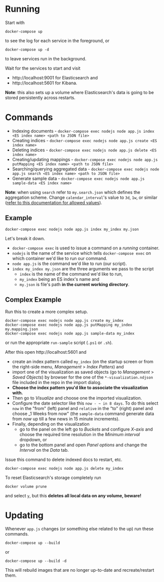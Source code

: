 # Running

Start with

`docker-compose up`

to see the log for each service in the foreground, or

`docker-compose up -d`

to leave services run in the background.

Wait for the services to start and visit
* http://localhost:9001 for Elasticsearch and
* http://localhost:5601 for Kibana.

**Note**: this also sets up a volume where Elasticsearch's data is going to be stored persistently across restarts.

# Commands

* Indexing documents - `docker-compose exec nodejs node app.js index <ES index name> <path to JSON file>`
* Creating indices - `docker-compose exec nodejs node app.js create <ES index name>`
* Deleting indices - `docker-compose exec nodejs node app.js delete <ES index name>`
* Creating/updating mappings - `docker-compose exec nodejs node app.js putMapping <ES index name> <path to JSON file>`
* Searching/querying aggregated data - `docker-compose exec nodejs node app.js search <ES index name> <path to JSON file>`
* Generate sample data - `docker-compose exec nodejs node app.js sample-data <ES index name>`

**Note**: when using `search` refer to `my.search.json` which defines the aggregation scheme. Change `calendar_interval`'s value to `3d`, `1w`, or similar ([refer to this documentation for allowed values](https://www.elastic.co/guide/en/elasticsearch/reference/current/search-aggregations-bucket-datehistogram-aggregation.html#calendar_intervals)).

## Example

`docker-compose exec nodejs node app.js index my_index my.json`

Let's break it down.

* `docker-compose exec` is used to issue a command on a *running* container.
* `nodejs` is the name of the service which tells `docker-compose exec` on which container we'd like to run our command.
* `node app.js` is the command we'd like to run (our script).
* `index my_index my.json` are the three arguments we pass to the script
  * `index` is the name of the command we'd like to run,
  * `my_index` being an ES index's name and
  * `my.json` is file's path **in the current working directory**.

## Complex Example

Run this to create a more complex setup.

```
docker-compose exec nodejs node app.js create my_index
docker-compose exec nodejs node app.js putMapping my_index my.mapping.json
docker-compose exec nodejs node app.js sample-data my_index
```

or run the appropriate `run-sample` script (`.ps1` or `.sh`).

After this open http://localhost:5601 and
* create an index pattern called `my_index` (on the startup screen or from the right-side menu, *Management* > *Index Patters*) and
* import one of the visualization as saved objects (go to *Management* > *Saved Objects*) by browser for the one of the `*-visualization.ndjson` file included in the repo in the import dialog.
* **Choose the index pattern you'd like to associate the visualization with.**
* Then go to *Visualize* and choose one the imported visualization.
* Configure the date selector like this `now - ~ in 8 days`. To do this select `now` in the "from" (left) panel and `relative` in the "to" (right) panel and choose _1 Weeks from now" (the `sample-data` command generate data from _now_ up till a few news in 15 minute increments).
* Finally, depending on the visualization 
  * go to the panel on the left go to *Buckets* and configure *X-axis* and choose the required time resolution in the *Minimum interval* dropdown, or
  * go to the bottom panel and open *Panel options* and change the *Interval* on the *Data* tab.  

Issue this command to delete indexed docs to restart, etc.

```
docker-compose exec nodejs node app.js delete my_index
```

To reset Elasticsearch's storage completely run

```
docker volume prune
```

and select `y`, but this **deletes all local data on any volume, beware!**

# Updating

Whenever `app.js` changes (or something else related to the up) run these commands.

`docker-compose up --build`

or

`docker-compose up --build -d`

This will rebuild images that are no longer up-to-date and recreate/restart them.
